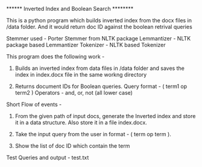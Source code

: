 ****** Inverted Index and Boolean Search ********

This is a python program which builds inverted index from the docx files in /data folder. And it would return doc ID against the 
boolean retrival queries

Stemmer used - Porter Stemmer from NLTK package
Lemmantizer - NLTK package based Lemmantizer
Tokenizer - NLTK based Tokenizer

This program does the following work - 

1. Builds an inverted index from data files in /data folder and saves the index in index.docx file in the same workng directory

2. Returns document IDs for Boolean queries.
Query format - ( term1 op term2 )
Operators - and, or, not (all lower case)

Short Flow of events - 

1. From the given path of input docs, generate the Inverted index and store it in a data structure.
Also store it in a file index.docx.

2. Take the input query from the user in format - ( term op term ).

3. Show the list of doc ID which contain the term

Test Queries and output - test.txt
